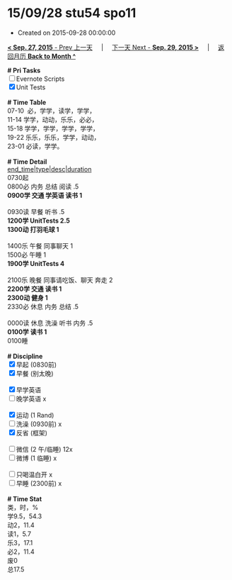 # 15/09/28 stu54 spo11

- Created on 2015-09-28 00:00:00

[**< Sep. 27, 2015** - Prev 上一天](/lifelogs/2015/09/d27.md) &nbsp; &nbsp; | &nbsp; &nbsp; [下一天 Next - **Sep. 29, 2015 >**](/lifelogs/2015/09/d29.md) &nbsp; &nbsp; |  &nbsp; &nbsp; [返回月历 **Back to Month ^**](/lifelogs/2015/09/index.md)
<br/><div><b># Pri Tasks</b></div><div><input type="checkbox"/>Evernote Scripts</div><div><input checked="true" type="checkbox"/>Unit Tests</div><div><br/></div><div><b># Time Table</b></div><div>07-10  必，学学，读学，学学，</div><div>11-14 学学，动动，乐乐，必必，</div><div>15-18 学学，学学，学学，学学，</div><div>19-22 乐乐，乐乐，学学，动动，</div><div>23-01 必读，学学。</div><div><br/></div><div><b># Time Detail</b></div><div><u>end_time|type|desc|duration</u></div><div>0730起</div><div>0800必 内务 总结 阅读 .5</div><div><b>0900学 交通 学英语 读书 1</b></div><div><br/></div><div>0930读 早餐 听书 .5</div><div><b>1200学 UnitTests 2.5</b></div><div><b>1300动 打羽毛球 1</b></div><div><br/></div><div>1400乐 午餐 同事聊天 1</div><div>1500必 午睡 1</div><div><b>1900学 UnitTests 4</b></div><div><br/></div><div>2100乐 晚餐 同事请吃饭、聊天 奔走 2</div><div><b>2200学 交通 读书 1</b></div><div><b>2300动 健身 1</b></div><div>2330必 休息 内务 总结 .5</div><div><br/></div><div>0000读 休息 洗澡 听书 内务 .5</div><div><b>0100学 读书 1</b></div><div>0100睡</div><div><br/></div><div><b># Discipline</b></div><div><input checked="true" type="checkbox"/>早起 (0830前)</div><div><input checked="true" type="checkbox"/>早餐 (别太晚)</div><div><br/></div><div><input checked="true" type="checkbox"/>早学英语</div><div><input type="checkbox"/>晚学英语 x</div><div><br/></div><div><input checked="true" type="checkbox"/>运动 (1 Rand)</div><div><input type="checkbox"/>洗澡 (0930前) x</div><div><input checked="true" type="checkbox"/>反省 (框架)</div><div><br/></div><div><input type="checkbox"/>微信 (2 午/临睡) 12x</div><div><input type="checkbox"/>微博 (1 临睡) x</div><div><br/></div><div><input type="checkbox"/>只喝温白开 x</div><div><input type="checkbox"/>早睡 (2300前) x</div><div><br/></div><div><b># Time Stat</b></div><div>类，时，%</div><div>学9.5，54.3</div><div>动2，11.4</div><div>读1，5.7</div><div>乐3，17.1</div><div>必2，11.4</div><div>废0</div><div>总17.5</div>
